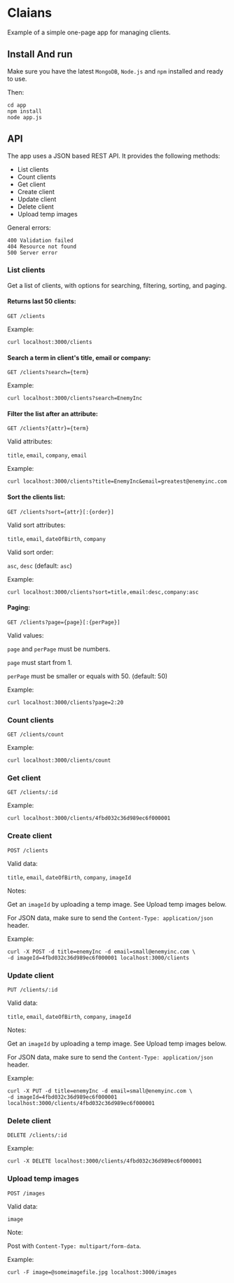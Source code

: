 # Claians

Example of a simple one-page app for managing clients.


## Install And run

Make sure you have the latest `MongoDB`, `Node.js` and `npm` installed and ready to use.

Then:

    cd app
    npm install
    node app.js


## API

The app uses a JSON based REST API. It provides the following methods:

- List clients
- Count clients
- Get client
- Create client
- Update client
- Delete client
- Upload temp images

General errors:

    400 Validation failed
    404 Resource not found
    500 Server error


### List clients

Get a list of clients, with options for searching, filtering, sorting, and paging.


#### Returns last 50 clients:

    GET /clients

Example: 
  
    curl localhost:3000/clients


#### Search a term in client's title, email or company:

    GET /clients?search={term}

Example: 

    curl localhost:3000/clients?search=EnemyInc


#### Filter the list after an attribute:

    GET /clients?{attr}={term}

Valid attributes:

`title`, `email`, `company`, `email`

Example: 

    curl localhost:3000/clients?title=EnemyInc&email=greatest@enemyinc.com


#### Sort the clients list:

    GET /clients?sort={attr}[:{order}]

Valid sort attributes:

`title`, `email`, `dateOfBirth`, `company`

Valid sort order:

`asc`, `desc` (default: `asc`)

Example:

    curl localhost:3000/clients?sort=title,email:desc,company:asc


#### Paging:

    GET /clients?page={page}[:{perPage}]

Valid values:

`page` and `perPage` must be numbers. 

`page` must start from 1.

`perPage` must be smaller or equals with 50. (default: 50)

Example:

    curl localhost:3000/clients?page=2:20


### Count clients

    GET /clients/count

Example:

    curl localhost:3000/clients/count


### Get client

    GET /clients/:id


Example: 

    curl localhost:3000/clients/4fbd032c36d989ec6f000001


### Create client

    POST /clients

Valid data:

`title`, `email`, `dateOfBirth`, `company`, `imageId`

Notes:

Get an `imageId` by uploading a temp image. See Upload temp images below.

For JSON data, make sure to send the `Content-Type: application/json` header.

Example: 

    curl -X POST -d title=enemyInc -d email=small@enemyinc.com \
    -d imageId=4fbd032c36d989ec6f000001 localhost:3000/clients


### Update client

    PUT /clients/:id

Valid data:

`title`, `email`, `dateOfBirth`, `company`, `imageId`

Notes:

Get an `imageId` by uploading a temp image. See Upload temp images below.

For JSON data, make sure to send the `Content-Type: application/json` header.


Example: 

    curl -X PUT -d title=enemyInc -d email=small@enemyinc.com \
    -d imageId=4fbd032c36d989ec6f000001 localhost:3000/clients/4fbd032c36d989ec6f000001


### Delete client

    DELETE /clients/:id

Example:

    curl -X DELETE localhost:3000/clients/4fbd032c36d989ec6f000001


### Upload temp images

    POST /images

Valid data:

`image`

Note: 

Post with `Content-Type: multipart/form-data`.

Example:

    curl -F image=@someimagefile.jpg localhost:3000/images

